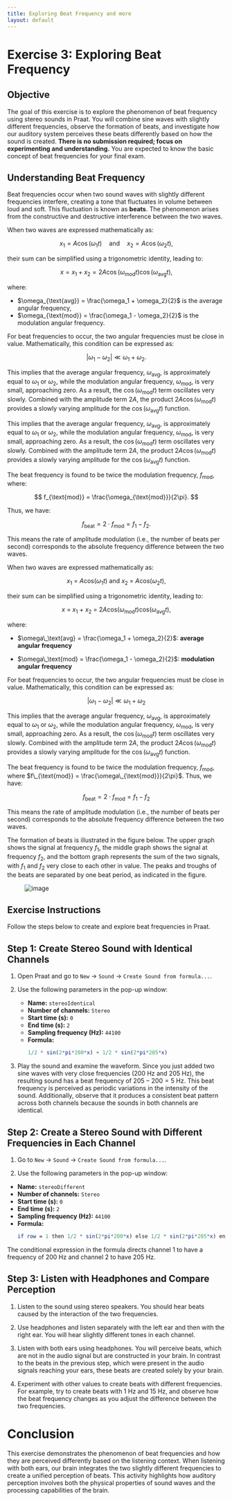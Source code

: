 ```yaml
---
title: Exploring Beat Frequency and more
layout: default
---
```


<script type="text/javascript" async
src="https://cdnjs.cloudflare.com/ajax/libs/mathjax/2.7.7/MathJax.js?config=TeX-MML-AM_CHTML">
</script>

# Exercise 3: Exploring Beat Frequency
## Objective

The goal of this exercise is to explore the phenomenon of beat frequency
using stereo sounds in Praat. You will combine sine waves with slightly
different frequencies, observe the formation of beats, and investigate
how our auditory system perceives these beats differently based on how
the sound is created. **There is no submission required; focus on
experimenting and understanding.** You are expected to know the basic
concept of beat frequencies for your final exam.

## Understanding Beat Frequency

Beat frequencies occur when two sound waves with slightly different
frequencies interfere, creating a tone that fluctuates in volume between
loud and soft. This fluctuation is known as **beats**. The phenomenon
arises from the constructive and destructive interference between the
two waves.  

When two waves are expressed mathematically as:

$$
x_1 = A \cos(\omega_1 t) \quad \text{and} \quad x_2 = A \cos(\omega_2 t),
$$

their sum can be simplified using a trigonometric identity, leading to:

$$
x = x_1 + x_2 = 2A \cos(\omega_{\text{mod}} t) \cos(\omega_{\text{avg}} t),
$$

where:

- $\omega_{\text{avg}} = \frac{\omega_1 + \omega_2}{2}$ is the average angular frequency,
- $\omega_{\text{mod}} = \frac{\omega_1 - \omega_2}{2}$ is the modulation angular frequency.

For beat frequencies to occur, the two angular frequencies must be close in value. Mathematically, this condition can be expressed as:

$$
|\omega_1 - \omega_2| \ll \omega_1 + \omega_2.
$$

This implies that the average angular frequency, $\omega_{\text{avg}}$, is approximately equal to $\omega_1$ or $\omega_2$, while the modulation angular frequency, $\omega_{\text{mod}}$, is very small, approaching zero. As a result, the $\cos(\omega_{\text{mod}} t)$ term oscillates very slowly. Combined with the amplitude term $2A$, the product $2A \cos(\omega_{\text{mod}} t)$ provides a slowly varying amplitude for the $\cos(\omega_{\text{avg}} t)$ function.

This implies that the average angular frequency, *ω*<sub>avg</sub>, is approximately equal to *ω*<sub>1</sub> or *ω*<sub>2</sub>, while the modulation angular frequency, *ω*<sub>mod</sub>, is very small, approaching zero. As a result, the cos (*ω*<sub>mod</sub>*t*) term oscillates very slowly. Combined with the amplitude term 2*A*, the product 2*A*cos (*ω*<sub>mod</sub>*t*) provides a slowly varying amplitude for the cos (*ω*<sub>avg</sub>*t*) function.

The beat frequency is found to be twice the modulation frequency, $f_{\text{mod}}$, where:

$$
f_{\text{mod}} = \frac{\omega_{\text{mod}}}{2\pi}.
$$

Thus, we have:

$$
f_{\text{beat}} = 2 \cdot f_{\text{mod}} = f_1 - f_2.
$$

This means the rate of amplitude modulation (i.e., the number of beats per second) corresponds to the absolute frequency difference between the two waves.


When two waves are expressed mathematically as:

<div align="center">

*x*<sub>1</sub> = *A*cos(*ω*<sub>1</sub>*t*) and *x*<sub>2</sub> = *A*cos(*ω*<sub>2</sub>*t*),

</div>

their sum can be simplified using a trigonometric identity, leading to:

<div align="center">

*x* = *x*<sub>1</sub> + *x*<sub>2</sub> = 2*A*cos(*ω*<sub>mod</sub>*t*)cos(*ω*<sub>avg</sub>*t*),

</div>

where:

-   $\omega\_\text{avg} = \frac{\omega_1 + \omega_2}{2}$: **average
    angular frequency**

-   $\omega\_\text{mod} = \frac{\omega_1 - \omega_2}{2}$: **modulation
    angular frequency**

For beat frequencies to occur, the two angular frequencies must be close
in value. Mathematically, this condition can be expressed as:

<div align="center">
    
\|*ω*<sub>1</sub> − *ω*<sub>2</sub>\| ≪ *ω*<sub>1</sub> + *ω*<sub>2</sub>

</div>

This implies that the average angular frequency, *ω*<sub>avg</sub>, is
approximately equal to *ω*<sub>1</sub> or *ω*<sub>2</sub>, while the
modulation angular frequency, *ω*<sub>mod</sub>, is very small,
approaching zero. As a result, the cos (*ω*<sub>mod</sub>*t*) term
oscillates very slowly. Combined with the amplitude term 2*A*, the
product 2*A*cos (*ω*<sub>mod</sub>*t*) provides a slowly varying
amplitude for the cos (*ω*<sub>avg</sub>*t*) function.

The beat frequency is found to be twice the modulation frequency,
*f*<sub>mod</sub>, where $f\_{\text{mod}} = \frac{\omega\_{\text{mod}}}{2\pi}$. Thus, we have:

<div align="center">
    
*f*<sub>beat</sub> = 2 ⋅ *f*<sub>mod</sub> = *f*<sub>1</sub> − *f*<sub>2</sub>
    
</div>

This means the rate of amplitude modulation (i.e., the number of beats
per second) corresponds to the absolute frequency difference between the
two waves.

The formation of beats is illustrated in the figure below. The upper
graph shows the signal at frequency *f*<sub>1</sub>, the middle graph
shows the signal at frequency *f*<sub>2</sub>, and the bottom graph
represents the sum of the two signals, with *f*<sub>1</sub> and
*f*<sub>2</sub> very close to each other in value. The peaks and troughs
of the beats are separated by one beat period, as indicated in the
figure.

<figure id="fig:beat">
<p><img src="beat-phenomenon.png" alt="image" /> <span id="fig:beat"
data-label="fig:beat"></span></p>
</figure>

## Exercise Instructions

Follow the steps below to create and explore beat frequencies in Praat.

## Step 1: Create Stereo Sound with Identical Channels

1. Open Praat and go to `New` → `Sound` →
`Create Sound from formula...`.

2. Use the following parameters in the pop-up window:

   - **Name:** `stereoIdentical`
   - **Number of channels:** `Stereo`
   - **Start time (s):** `0`
   - **End time (s):** `2`
   - **Sampling frequency (Hz):** `44100`
   - **Formula:**
        ```mathematica
        1/2 * sin(2*pi*200*x) + 1/2 * sin(2*pi*205*x)
        ```

3. Play the sound and examine the waveform. Since you just added two sine
waves with very close frequencies (200 Hz and 205 Hz), the resulting
sound has a beat frequency of 205 − 200 = 5 Hz. This beat frequency is
perceived as periodic variations in the intensity of the sound.
Additionally, observe that it produces a consistent beat pattern across
both channels because the sounds in both channels are identical.

## Step 2: Create a Stereo Sound with Different Frequencies in Each Channel

1. Go to `New` → `Sound` → `Create Sound from formula...`.

2. Use the following parameters in the pop-up window:

-   **Name:** `stereoDifferent`
-   **Number of channels:** `Stereo`
-   **Start time (s):** `0`
-   **End time (s):** `2`
-   **Sampling frequency (Hz):** `44100`
-   **Formula:**
    ```mathematica
    if row = 1 then 1/2 * sin(2*pi*200*x) else 1/2 * sin(2*pi*205*x) endif
    ```

The conditional expression in the formula directs channel 1 to have a
frequency of 200 Hz and channel 2 to have 205 Hz.

## Step 3: Listen with Headphones and Compare Perception

1. Listen to the sound using stereo speakers. You should hear beats
caused by the interaction of the two frequencies.

2. Use headphones and listen separately with the left ear and then with
the right ear. You will hear slightly different tones in each channel.

3. Listen with both ears using headphones. You will perceive beats, which
are not in the audio signal but are constructed in your brain. In
contrast to the beats in the previous step, which were present in the
audio signals reaching your ears, these beats are created solely by your
brain.

4. Experiment with other values to create beats with different
frequencies. For example, try to create beats with 1 Hz and 15 Hz, and
observe how the beat frequency changes as you adjust the difference
between the two frequencies.

# Conclusion

This exercise demonstrates the phenomenon of beat frequencies and how
they are perceived differently based on the listening context. When
listening with both ears, our brain integrates the two slightly
different frequencies to create a unified perception of beats. This
activity highlights how auditory perception involves both the physical
properties of sound waves and the processing capabilities of the brain.
